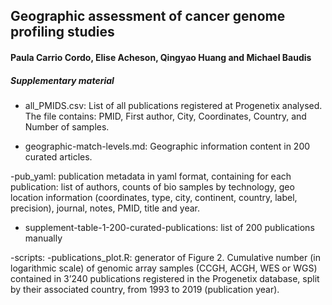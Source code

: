 ## Geographic assessment of cancer genome profiling studies
#### Paula Carrio Cordo, Elise Acheson, Qingyao Huang and Michael Baudis
##### Supplementary material

- all_PMIDS.csv: List of all publications registered at Progenetix analysed. The file contains: PMID, First author, City, Coordinates, Country, and Number of samples.

- geographic-match-levels.md: Geographic information content in 200 curated articles.

-pub_yaml: publication metadata in yaml format, containing for each publication: list of authors, counts of bio samples by technology, geo location information (coordinates, type, city, continent, country, label, precision), journal, notes, PMID, title and year.

- supplement-table-1-200-curated-publications: list of 200 publications manually 

-scripts:
-publications_plot.R: generator of Figure 2. Cumulative number (in logarithmic scale) of genomic array samples (CCGH, ACGH, WES or WGS) contained in 3’240 publications registered in the Progenetix database, split by their associated country, from 1993 to 2019 (publication year).


